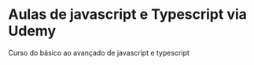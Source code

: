 # Aulas de javascript e Typescript via Udemy

Curso do básico ao avançado de javascript e typescript
